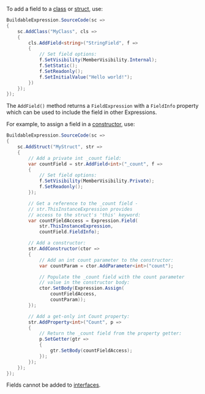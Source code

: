 To add a field to a [class](Building-Classes) or [struct](Building-Fields), use:

```csharp
BuildableExpression.SourceCode(sc =>
{
    sc.AddClass("MyClass", cls =>
    {
        cls.AddField<string>("StringField", f =>
        {
            // Set field options:
            f.SetVisibility(MemberVisibility.Internal);
            f.SetStatic();
            f.SetReadonly();
            f.SetInitialValue("Hello world!");
        })
    });
});
```

The `AddField()` method returns a `FieldExpression` with a `FieldInfo` property which can be used 
to include the field in other Expressions.

For example, to assign a field in a [constructor](Building-Constructors), use:

```csharp
BuildableExpression.SourceCode(sc =>
{
    sc.AddStruct("MyStruct", str =>
    {
        // Add a private int _count field:
        var countField = str.AddField<int>("_count", f =>
        {
            // Set field options:
            f.SetVisibility(MemberVisibility.Private);
            f.SetReadonly();
        });

        // Get a reference to the _count field -
        // str.ThisInstanceExpression provides 
        // access to the struct's 'this' keyword:
        var countFieldAccess = Expression.Field(
            str.ThisInstanceExpression,
            countField.FieldInfo);

        // Add a constructor:
        str.AddConstructor(ctor =>
        {
            // Add an int count parameter to the constructor:
            var countParam = ctor.AddParameter<int>("count");

            // Populate the _count field with the count parameter
            // value in the constructor body:
            ctor.SetBody(Expression.Assign(
                countFieldAccess,
                countParam));
        });

        // Add a get-only int Count property:
        str.AddProperty<int>("Count", p =>
        {
            // Return the _count field from the property getter:
            p.SetGetter(gtr =>
            {
                gtr.SetBody(countFieldAccess);
            });
        });
    });
});
```

Fields cannot be added to [interfaces](Building-Interfaces).